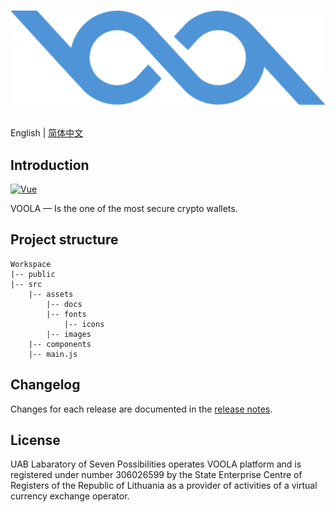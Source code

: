 <p align="center">
  <br>
  <img width="800" src="./src/assets/images/voola_icon.svg" alt="VOOLA">
  <br>
  <br>
</p>

English | [简体中文](./README.zh-CN.md)

## Introduction

[![Vue](https://img.shields.io/badge/vite+vue-3.x-success.svg?style=for-the-badge)](https://vuejs.org/)

VOOLA — Is the one of the most secure crypto wallets.

## Project structure

```
Workspace
|-- public
|-- src
    |-- assets
        |-- docs
        |-- fonts
            |-- icons
        |-- images
    |-- components
    |-- main.js
```

## Changelog

Changes for each release are documented in the [release notes](https://github.com/oresdev/voola.io/releases).

## License

UAB Labaratory of Seven Possibilities operates VOOLA platform and is registered under number 306026599 by the State Enterprise Centre of Registers of the Republic of Lithuania as a provider of activities of a virtual currency exchange operator.
